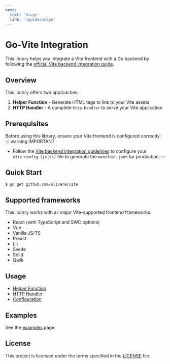 ```yaml
---
next:
  text: 'Usage'
  link: '/guide/usage'
---
```


# Go-Vite Integration

This library helps you integrate a Vite frontend with a Go backend by following the [official Vite backend integration guide](https://vitejs.dev/guide/backend-integration.html).


## Overview

This library offers two approaches:

1. **Helper Function** - Generate HTML tags to link to your Vite assets
2. **HTTP Handler** - A complete `http.Handler` to serve your Vite application

## Prerequisites

Before using this library, ensure your Vite frontend is configured correctly:
::: warning IMPORTANT
- Follow the [Vite backend integration guidelines](https://vitejs.dev/guide/backend-integration.html) to configure your `vite.config.(js|ts)` file to generate the `manifest.json` for production.
:::


## Quick Start

```bash
$ go get github.com/olivere/vite
```


## Supported frameworks
This library works with all major Vite-supported frontend frameworks:
- React (with TypeScript and SWC options)
- Vue
- Vanilla JS/TS
- Preact
- Lit
- Svelte
- Solid
- Qwik


## Usage

- [Helper Function](/guide/usage#option-1-helper-function)
- [HTTP Handler](/guide/usage#option-2-http-handler)
- [Configuration](/guide/usage#configuration-options)
        


## Examples

See the [examples](/guide/examples) page.

## License

This project is licensed under the terms specified in the [LICENSE](https://raw.githubusercontent.com/olivere/vite/refs/heads/main/LICENSE) file.

